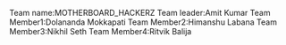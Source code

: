 Team name:MOTHERBOARD_HACKERZ
Team leader:Amit Kumar
Team Member1:Dolananda Mokkapati
Team Member2:Himanshu Labana
Team Member3:Nikhil Seth
Team Member4:Ritvik Balija
